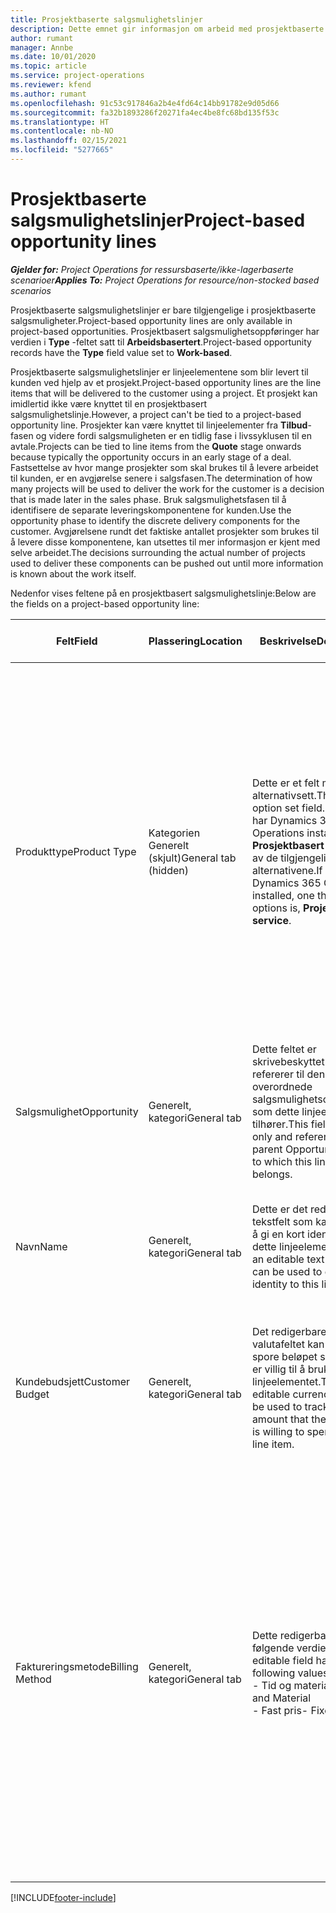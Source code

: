 ```yaml
---
title: Prosjektbaserte salgsmulighetslinjer
description: Dette emnet gir informasjon om arbeid med prosjektbaserte salgsmulighetslinjer.
author: rumant
manager: Annbe
ms.date: 10/01/2020
ms.topic: article
ms.service: project-operations
ms.reviewer: kfend
ms.author: rumant
ms.openlocfilehash: 91c53c917846a2b4e4fd64c14bb91782e9d05d66
ms.sourcegitcommit: fa32b1893286f20271fa4ec4be8fc68bd135f53c
ms.translationtype: HT
ms.contentlocale: nb-NO
ms.lasthandoff: 02/15/2021
ms.locfileid: "5277665"
---
```

# <a name="project-based-opportunity-lines"></a><span data-ttu-id="10f16-103">Prosjektbaserte salgsmulighetslinjer</span><span class="sxs-lookup"><span data-stu-id="10f16-103">Project-based opportunity lines</span></span>

<span data-ttu-id="10f16-104">_**Gjelder for:** Project Operations for ressursbaserte/ikke-lagerbaserte scenarioer_</span><span class="sxs-lookup"><span data-stu-id="10f16-104">_**Applies To:** Project Operations for resource/non-stocked based scenarios_</span></span>


<span data-ttu-id="10f16-105">Prosjektbaserte salgsmulighetslinjer er bare tilgjengelige i prosjektbaserte salgsmuligheter.</span><span class="sxs-lookup"><span data-stu-id="10f16-105">Project-based opportunity lines are only available in project-based opportunities.</span></span> <span data-ttu-id="10f16-106">Prosjektbasert salgsmulighetsoppføringer har verdien i **Type** -feltet satt til **Arbeidsbasertert**.</span><span class="sxs-lookup"><span data-stu-id="10f16-106">Project-based opportunity records have the **Type** field value set to **Work-based**.</span></span>

<span data-ttu-id="10f16-107">Prosjektbaserte salgsmulighetslinjer er linjeelementene som blir levert til kunden ved hjelp av et prosjekt.</span><span class="sxs-lookup"><span data-stu-id="10f16-107">Project-based opportunity lines are the line items that will be delivered to the customer using a project.</span></span> <span data-ttu-id="10f16-108">Et prosjekt kan imidlertid ikke være knyttet til en prosjektbasert salgsmulighetslinje.</span><span class="sxs-lookup"><span data-stu-id="10f16-108">However, a project can't be tied to a project-based opportunity line.</span></span> <span data-ttu-id="10f16-109">Prosjekter kan være knyttet til linjeelementer fra **Tilbud**-fasen og videre fordi salgsmuligheten er en tidlig fase i livssyklusen til en avtale.</span><span class="sxs-lookup"><span data-stu-id="10f16-109">Projects can be tied to line items from the **Quote** stage onwards because typically the opportunity occurs in an early stage of a deal.</span></span> <span data-ttu-id="10f16-110">Fastsettelse av hvor mange prosjekter som skal brukes til å levere arbeidet til kunden, er en avgjørelse senere i salgsfasen.</span><span class="sxs-lookup"><span data-stu-id="10f16-110">The determination of how many projects will be used to deliver the work for the customer is a decision that is made later in the sales phase.</span></span> <span data-ttu-id="10f16-111">Bruk salgsmulighetsfasen til å identifisere de separate leveringskomponentene for kunden.</span><span class="sxs-lookup"><span data-stu-id="10f16-111">Use the opportunity phase to identify the discrete delivery components for the customer.</span></span> <span data-ttu-id="10f16-112">Avgjørelsene rundt det faktiske antallet prosjekter som brukes til å levere disse komponentene, kan utsettes til mer informasjon er kjent med selve arbeidet.</span><span class="sxs-lookup"><span data-stu-id="10f16-112">The decisions surrounding the actual number of projects used to deliver these components can be pushed out until more information is known about the work itself.</span></span>

<span data-ttu-id="10f16-113">Nedenfor vises feltene på en prosjektbasert salgsmulighetslinje:</span><span class="sxs-lookup"><span data-stu-id="10f16-113">Below are the fields on a project-based opportunity line:</span></span>

| <span data-ttu-id="10f16-114">**Felt**</span><span class="sxs-lookup"><span data-stu-id="10f16-114">**Field**</span></span> | <span data-ttu-id="10f16-115">**Plassering**</span><span class="sxs-lookup"><span data-stu-id="10f16-115">**Location**</span></span> | <span data-ttu-id="10f16-116">**Beskrivelse**</span><span class="sxs-lookup"><span data-stu-id="10f16-116">**Description**</span></span> | <span data-ttu-id="10f16-117">**Nedstrøms påvirkning**</span><span class="sxs-lookup"><span data-stu-id="10f16-117">**Downstream impact**</span></span> |
| --- | --- | --- | --- |
| <span data-ttu-id="10f16-118">Produkttype</span><span class="sxs-lookup"><span data-stu-id="10f16-118">Product Type</span></span> | <span data-ttu-id="10f16-119">Kategorien Generelt (skjult)</span><span class="sxs-lookup"><span data-stu-id="10f16-119">General tab (hidden)</span></span> | <span data-ttu-id="10f16-120">Dette er et felt med et alternativsett.</span><span class="sxs-lookup"><span data-stu-id="10f16-120">This is an option set field.</span></span> <span data-ttu-id="10f16-121">Hvis du har Dynamics 365 Operations installert, er **Prosjektbasert tjeneste** et av de tilgjengelige alternativene.</span><span class="sxs-lookup"><span data-stu-id="10f16-121">If you have Dynamics 365 Operations installed, one the available options is, **Project-based service**.</span></span>  | <span data-ttu-id="10f16-122">Verdien i dette feltet er satt til **Prosjektbasert tjeneste** når du oppretter en prosjektbasert salgsmulighetslinje fra rutenettet med prosjektbaserte linjer for salgsmuligheten.</span><span class="sxs-lookup"><span data-stu-id="10f16-122">The value of this field is set to **Project-based service** when you create the project-based opportunity line from the project-based lines grid on the Opportunity.</span></span> <br> <span data-ttu-id="10f16-123">Hvis du endrer eller overstyrer denne verdien, blir ikke prosjektfunksjonaliteten aktivert for de prosjektbaserte linjeelementene.</span><span class="sxs-lookup"><span data-stu-id="10f16-123">If you change or override this value, the project functionality won't be enabled on your project-based line items.</span></span> |
| <span data-ttu-id="10f16-124">Salgsmulighet</span><span class="sxs-lookup"><span data-stu-id="10f16-124">Opportunity</span></span> | <span data-ttu-id="10f16-125">Generelt, kategori</span><span class="sxs-lookup"><span data-stu-id="10f16-125">General tab</span></span> | <span data-ttu-id="10f16-126">Dette feltet er skrivebeskyttet og refererer til den overordnede salgsmulighetsoppføringen som dette linjeelementet tilhører.</span><span class="sxs-lookup"><span data-stu-id="10f16-126">This field is read-only and references the parent Opportunity record to which this line item belongs.</span></span> | <span data-ttu-id="10f16-127">Dette feltet har ingen nedstrøms påvirkning.</span><span class="sxs-lookup"><span data-stu-id="10f16-127">There is no downstream impact of this field.</span></span> |
| <span data-ttu-id="10f16-128">Navn</span><span class="sxs-lookup"><span data-stu-id="10f16-128">Name</span></span> | <span data-ttu-id="10f16-129">Generelt, kategori</span><span class="sxs-lookup"><span data-stu-id="10f16-129">General tab</span></span> | <span data-ttu-id="10f16-130">Dette er det redigerbar tekstfelt som kan brukes til å gi en kort identitet til dette linjeelementet.</span><span class="sxs-lookup"><span data-stu-id="10f16-130">This is an editable text field that can be used to give a short identity to this line item</span></span> | <span data-ttu-id="10f16-131">Denne verdien overføres til tilbudslinjen når du oppretter et tilbud fra denne salgsmuligheten</span><span class="sxs-lookup"><span data-stu-id="10f16-131">This value is carried over to the quote line when you create a quote from this opportunity</span></span> |
| <span data-ttu-id="10f16-132">Kundebudsjett</span><span class="sxs-lookup"><span data-stu-id="10f16-132">Customer Budget</span></span> | <span data-ttu-id="10f16-133">Generelt, kategori</span><span class="sxs-lookup"><span data-stu-id="10f16-133">General tab</span></span> | <span data-ttu-id="10f16-134">Det redigerbare valutafeltet kan brukes til å spore beløpet som kunden er villig til å bruke for dette linjeelementet.</span><span class="sxs-lookup"><span data-stu-id="10f16-134">This editable currency field can be used to track the amount that the customer is willing to spend for this line item.</span></span> | <span data-ttu-id="10f16-135">Denne verdien overføres til det tilsvarende feltet på tilbudslinjen når du oppretter et tilbud fra denne salgsmuligheten</span><span class="sxs-lookup"><span data-stu-id="10f16-135">This value is carried over to the corresponding field on the quote line when you create a quote from this opportunity</span></span> |
| <span data-ttu-id="10f16-136">Faktureringsmetode</span><span class="sxs-lookup"><span data-stu-id="10f16-136">Billing Method</span></span> | <span data-ttu-id="10f16-137">Generelt, kategori</span><span class="sxs-lookup"><span data-stu-id="10f16-137">General tab</span></span> | <span data-ttu-id="10f16-138">Dette redigerbare feltet har følgende verdier:</span><span class="sxs-lookup"><span data-stu-id="10f16-138">This editable field has the following values:</span></span></br><span data-ttu-id="10f16-139">- Tid og materiale</span><span class="sxs-lookup"><span data-stu-id="10f16-139">- Time and Material</span></span></br><span data-ttu-id="10f16-140">- Fast pris</span><span class="sxs-lookup"><span data-stu-id="10f16-140">- Fixed Price</span></span> | <span data-ttu-id="10f16-141">Denne verdien overføres til det tilsvarende feltet på tilbudslinjen når du oppretter et tilbud fra denne salgsmuligheten.</span><span class="sxs-lookup"><span data-stu-id="10f16-141">This value is carried over to the corresponding field on the quote line when you create a quote from this opportunity.</span></span> <span data-ttu-id="10f16-142">Når tilbudslinjen er opprettet, er feltet låst og kan ikke endres.</span><span class="sxs-lookup"><span data-stu-id="10f16-142">After the quote line is created, the field is locked and can't be changed.</span></span> <span data-ttu-id="10f16-143">Tilordne denne feltverdien så nøyaktig som mulig.</span><span class="sxs-lookup"><span data-stu-id="10f16-143">Assign this field value as accurately as possible.</span></span> <span data-ttu-id="10f16-144">Hvis du må endre verdien i dette feltet på tilbudslinjen, sletter du tilbudslinjen og oppretter den på nytt.</span><span class="sxs-lookup"><span data-stu-id="10f16-144">If you need to change the value of this field on the quote line, delete and re-create the quote line.</span></span> |


[!INCLUDE[footer-include](../includes/footer-banner.md)]